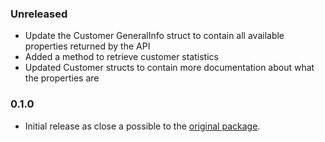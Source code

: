 ### Unreleased

* Update the Customer GeneralInfo struct to contain all available properties returned by the API
* Added a method to retrieve customer statistics
* Updated Customer structs to contain more documentation about what the properties are

### 0.1.0

* Initial release as close a possible to the [original package](https://github.com/plesk/api-php-lib).
